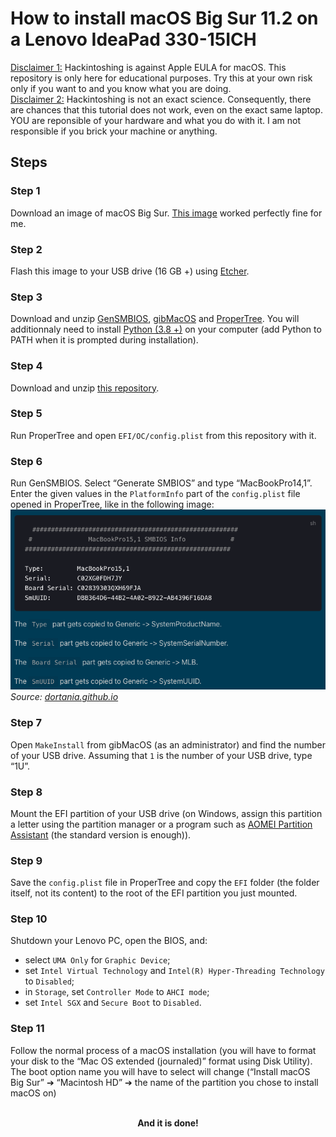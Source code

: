 # How to install macOS Big Sur 11.2 on a Lenovo IdeaPad 330-15ICH
<ins>Disclaimer 1:</ins> Hackintoshing is against Apple EULA for macOS. This repository is only here for educational purposes. Try this at your own risk only if you want to and you know what you are doing.  
<ins>Disclaimer 2:</ins> Hackintoshing is not an exact science. Consequently, there are chances that this tutorial does not work, even on the exact same laptop. YOU are reponsible of your hardware and what you do with it. I am not responsible if you brick your machine or anything.

## Steps
### Step 1
Download an image of macOS Big Sur. [This image](https://www.mediafire.com/file/ws7fpljza84ueia/Olarila+BigSur+11.2.raw/file) worked perfectly fine for me.

### Step 2
Flash this image to your USB drive (16 GB +) using [Etcher](https://www.balena.io/etcher/).

### Step 3
Download and unzip [GenSMBIOS](https://github.com/corpnewt/GenSMBIOS/archive/refs/heads/master.zip), [gibMacOS](https://github.com/corpnewt/gibMacOS/archive/refs/heads/master.zip) and [ProperTree](https://github.com/corpnewt/ProperTree/archive/refs/heads/master.zip). You will additionnaly need to install [Python (3.8 +)](https://www.python.org/downloads/) on your computer (add Python to PATH when it is prompted during installation).

### Step 4
Download and unzip [this repository](https://github.com/Firmin-Launay/Hackintosh_Lenovo_IdeaPad_330-15ICH/archive/refs/heads/main.zip).

### Step 5
Run ProperTree and open `EFI/OC/config.plist` from this repository with it.

### Step 6
Run GenSMBIOS. Select “Generate SMBIOS” and type “MacBookPro14,1”. Enter the given values in the `PlatformInfo` part of the `config.plist` file opened in ProperTree, like in the following image:
<img src=".img/GenSMBIOS.png" title="test">
<em>Source: [dortania.github.io](https://dortania.github.io/OpenCore-Install-Guide/config-laptop.plist/coffee-lake.html#platforminfo)</em>

### Step 7
Open `MakeInstall` from gibMacOS (as an administrator) and find the number of your USB drive. Assuming that `1` is the number of your USB drive, type “1U”.

### Step 8
Mount the EFI partition of your USB drive (on Windows, assign this partition a letter using the partition manager or a program such as [AOMEI Partition Assistant](https://www.aomeitech.com/aomei-partition-assistant.html) (the standard version is enough)).

### Step 9
Save the `config.plist` file in ProperTree and copy the `EFI` folder (the folder itself, not its content) to the root of the EFI partition you just mounted.

### Step 10
Shutdown your Lenovo PC, open the BIOS, and:
* select `UMA Only` for `Graphic Device`;
* set `Intel Virtual Technology` and `Intel(R) Hyper-Threading Technology` to `Disabled`;
* in `Storage`, set `Controller Mode` to `AHCI mode`;
* set `Intel SGX` and `Secure Boot` to `Disabled`.

### Step 11
Follow the normal process of a macOS installation (you will have to format your disk to the “Mac OS extended (journaled)” format using Disk Utility). The boot option name you will have to select will change (“Install macOS Big Sur” ➔ “Macintosh HD” ➔ the name of the partition you chose to install macOS on)  
<div style="text-align: center;">
    &nbsp;<br/>
    <b>And it is done!</b>
</div>
